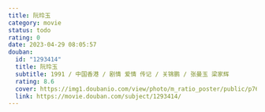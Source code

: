 ```yaml
---
title: 阮玲玉
category: movie
status: todo
rating: 0
date: 2023-04-29 08:05:57
douban:
  id: "1293414"
  title: 阮玲玉
  subtitle: 1991 / 中国香港 / 剧情 爱情 传记 / 关锦鹏 / 张曼玉 梁家辉
  rating: 8.6
  cover: https://img1.doubanio.com/view/photo/m_ratio_poster/public/p768817927.jpg
  link: https://movie.douban.com/subject/1293414/
---
```


